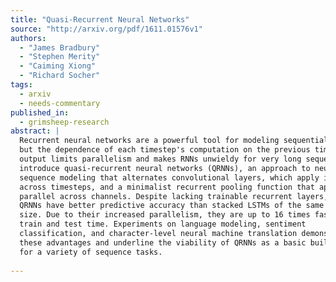 ```yaml
---
title: "Quasi-Recurrent Neural Networks"
source: "http://arxiv.org/pdf/1611.01576v1"
authors:
  - "James Bradbury"
  - "Stephen Merity"
  - "Caiming Xiong"
  - "Richard Socher"
tags:
  - arxiv
  - needs-commentary
published_in:
  - grimsheep-research
abstract: |
  Recurrent neural networks are a powerful tool for modeling sequential data,
  but the dependence of each timestep's computation on the previous timestep's
  output limits parallelism and makes RNNs unwieldy for very long sequences. We
  introduce quasi-recurrent neural networks (QRNNs), an approach to neural
  sequence modeling that alternates convolutional layers, which apply in parallel
  across timesteps, and a minimalist recurrent pooling function that applies in
  parallel across channels. Despite lacking trainable recurrent layers, stacked
  QRNNs have better predictive accuracy than stacked LSTMs of the same hidden
  size. Due to their increased parallelism, they are up to 16 times faster at
  train and test time. Experiments on language modeling, sentiment
  classification, and character-level neural machine translation demonstrate
  these advantages and underline the viability of QRNNs as a basic building block
  for a variety of sequence tasks.
  
---
```

